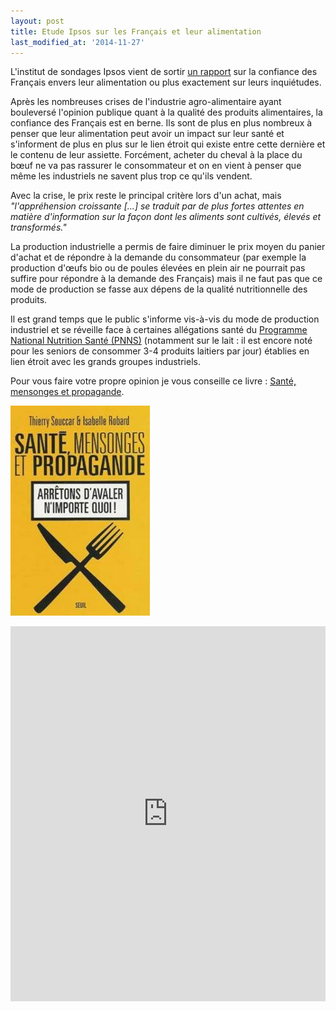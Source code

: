 ```yaml
---
layout: post
title: Etude Ipsos sur les Français et leur alimentation
last_modified_at: '2014-11-27'
---
```


L'institut de sondages Ipsos vient de sortir
[un rapport](http://www.ipsos.fr/decrypter-societe/2014-06-24-francais-preoccupes-par-effets-leur-alimentation-sur-leur-sante)
sur la confiance des Français envers leur alimentation ou plus exactement sur leurs inquiétudes.

Après les nombreuses crises de l'industrie agro-alimentaire ayant bouleversé l'opinion publique quant à la qualité des produits alimentaires,
la confiance des Français est en berne.
Ils sont de plus en plus nombreux à penser que leur alimentation peut avoir un impact sur leur santé et
s'informent de plus en plus sur le lien étroit qui existe entre cette dernière et le contenu de leur assiette.
Forcément, acheter du cheval à la place du bœuf ne va pas rassurer le consommateur et on en vient à penser que même
les industriels ne savent plus trop ce qu'ils vendent.

Avec la crise, le prix reste le principal critère lors d'un achat, mais
_"l'appréhension croissante [...] se traduit par de plus fortes attentes en matière d'information sur
la façon dont les aliments sont cultivés, élevés et transformés."_

La production industrielle a permis de faire diminuer le prix moyen du panier d'achat et de répondre à la demande du consommateur
(par exemple la production d'œufs bio ou de poules élevées en plein air ne pourrait pas suffire pour répondre à la demande des Français)
mais il ne faut pas que ce mode de production se fasse aux dépens de la qualité nutritionnelle des produits.

Il est grand temps que le public s'informe vis-à-vis du mode de production industriel et se réveille
face à certaines allégations santé du [Programme National Nutrition Santé (PNNS)](http://www.mangerbouger.fr/lemag/mode-de-vie/denutrition-deshydratation-les.html) (notamment sur le lait : il est encore noté pour les seniors de consommer 3-4 produits laitiers par jour)
établies en lien étroit avec les grands groupes industriels.

Pour vous faire votre propre opinion je vous conseille ce livre : [Santé, mensonges et propagande](http://www.thierrysouccar.com/livre/sante-mensonges-et-propagande-588).

[![Santé, mensonges et propagande](/assets/2014-06-25/Sante-mensonges-et-propagande.jpg)](http://www.thierrysouccar.com/livre/sante-mensonges-et-propagande-588)

<iframe class="scribd_iframe_embed"
        src="https://www.scribd.com/embeds/231139287/content?start_page=1&view_mode=scroll&access_key=key-vMk4Slo1PGKHhxzCcnw3&show_recommendations=false"
        data-auto-height="false" data-aspect-ratio="1.3323485967503692"
        scrolling="no" id="doc_86829" width="100%" height="600" frameborder="0">
</iframe>
